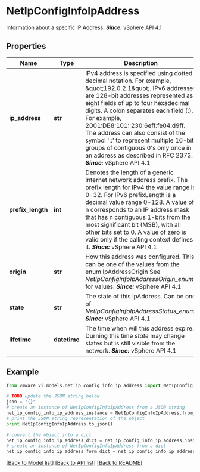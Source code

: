 # NetIpConfigInfoIpAddress

Information about a specific IP Address.  ***Since:*** vSphere API 4.1 

## Properties
Name | Type | Description | Notes
------------ | ------------- | ------------- | -------------
**ip_address** | **str** | IPv4 address is specified using dotted decimal notation.  For example, \&quot;192.0.2.1\&quot;. IPv6 addresses are 128-bit addresses represented as eight fields of up to four hexadecimal digits. A colon separates each field (:). For example, 2001:DB8:101::230:6eff:fe04:d9ff. The address can also consist of the symbol &#39;::&#39; to represent multiple 16-bit groups of contiguous 0&#39;s only once in an address as described in RFC 2373.  ***Since:*** vSphere API 4.1  | 
**prefix_length** | **int** | Denotes the length of a generic Internet network address prefix.  The prefix length for IPv4 the value range is 0-32. For IPv6 prefixLength is a decimal value range 0-128. A value of n corresponds to an IP address mask that has n contiguous 1-bits from the most significant bit (MSB), with all other bits set to 0. A value of zero is valid only if the calling context defines it.  ***Since:*** vSphere API 4.1  | 
**origin** | **str** | How this address was configured.  This can be one of the values from the enum IpAddressOrigin See *NetIpConfigInfoIpAddressOrigin_enum* for values.  ***Since:*** vSphere API 4.1  | [optional] 
**state** | **str** | The state of this ipAddress.  Can be one of *NetIpConfigInfoIpAddressStatus_enum*.  ***Since:*** vSphere API 4.1  | [optional] 
**lifetime** | **datetime** | The time when will this address expire.  Durning this time *state* may change states but is still visible from the network.  ***Since:*** vSphere API 4.1  | [optional] 

## Example

```python
from vmware_vi.models.net_ip_config_info_ip_address import NetIpConfigInfoIpAddress

# TODO update the JSON string below
json = "{}"
# create an instance of NetIpConfigInfoIpAddress from a JSON string
net_ip_config_info_ip_address_instance = NetIpConfigInfoIpAddress.from_json(json)
# print the JSON string representation of the object
print NetIpConfigInfoIpAddress.to_json()

# convert the object into a dict
net_ip_config_info_ip_address_dict = net_ip_config_info_ip_address_instance.to_dict()
# create an instance of NetIpConfigInfoIpAddress from a dict
net_ip_config_info_ip_address_form_dict = net_ip_config_info_ip_address.from_dict(net_ip_config_info_ip_address_dict)
```
[[Back to Model list]](../README.md#documentation-for-models) [[Back to API list]](../README.md#documentation-for-api-endpoints) [[Back to README]](../README.md)



